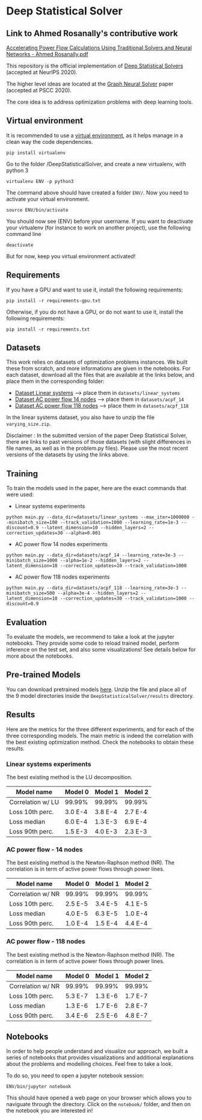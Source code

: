 # Deep Statistical Solver

## Link to Ahmed Rosanally's contributive work

[Accelerating Power Flow Calculations Using Traditional Solvers and Neural Networks - Ahmed Rosanally.pdf](https://github.com/ll-O-ll/DeepStatisticalSolvers/blob/master/Accelerating%20Power%20Flow%20Calculations%20Using%20Traditional%20Solvers%20and%20Neural%20Networks%20-%20Ahmed%20Rosanally.pdf)


This repository is the official implementation of [Deep Statistical Solvers](https://hal.inria.fr/hal-02974541) (accepted at NeurIPS 2020).

The higher level ideas are located at the [Graph Neural Solver](https://hal.archives-ouvertes.fr/hal-02372741/document) paper (accepted at PSCC 2020).

The core idea is to address optimization problems with deep learning tools. 

## Virtual environment

It is recommended to use a [virtual environment](https://python-guide-pt-br.readthedocs.io/fr/latest/dev/virtualenvs.html), as it helps manage in a clean way the code dependencies. 
```virtualenv
pip install virtualenv
```
Go to the folder /DeepStatisticalSolver, and create a new virtualenv, with python 3
```virtualenv
virtualenv ENV -p python3
```
The command above should have created a folder `ENV/`. Now you need to activate your virtual environment.
```virtualenv
source ENV/bin/activate
```
You should now see (ENV) before your username.
If you want to deactivate your virtualenv (for instance to work on another project), use the following command line
```virtualenv
deactivate
```
But for now, keep you virtual environment activated!

## Requirements

If you have a GPU and want to use it, install the following requirements:

```setup
pip install -r requirements-gpu.txt
```

Otherwise, if you do not have a GPU, or do not want to use it, install the following requirements:

```setup
pip install -r requirements.txt
```

## Datasets

This work relies on datasets of optimization problems instances. We built these from scratch, and more informations are given in the notebooks. 
For each dataset, download all the files that are available at the links below, and place them in the corresponding folder:

- [Dataset Linear systems](http://doi.org/10.5281/zenodo.4024811) --> place them in `datasets/linear_systems`
- [Dataset AC power flow 14 nodes](http://doi.org/10.5281/zenodo.4024866) --> place them in `datasets/acpf_14`
- [Dataset AC power flow 118 nodes](http://doi.org/10.5281/zenodo.4024875) --> place them in `datasets/acpf_118`

In the linear systems dataset, you also have to unzip the file `varying_size.zip`.

Disclaimer : In the submitted version of the paper Deep Statistical Solver, there are links to past versions of those datasets (with slight differences in file names, as well as in the problem.py files). Please use the most recent versions of the datasets by using the links above.

## Training

To train the models used in the paper, here are the exact commands that were used:

- Linear systems experiments

```
python main.py --data_dir=datasets/linear_systems --max_iter=1000000 --minibatch_size=100 --track_validation=1000 --learning_rate=1e-3 --discount=0.9 --latent_dimension=10 --hidden_layers=2 --correction_updates=30 --alpha=0.001
```

- AC power flow 14 nodes experiments

```
python main.py --data_dir=datasets/acpf_14 --learning_rate=3e-3 --minibatch_size=1000 --alpha=1e-2 --hidden_layers=2 --latent_dimension=10 --correction_updates=10 --track_validation=1000
```

- AC power flow 118 nodes experiments

```
python main.py --data_dir=datasets/acpf_118 --learning_rate=3e-3 --minibatch_size=500 --alpha=3e-4 --hidden_layers=2 --latent_dimension=10 --correction_updates=30 --track_validation=1000 --discount=0.9
```

## Evaluation

To evaluate the models, we recommend to take a look at the jupyter notebooks. They provide some code to reload trained model, perform inference on the test set, and also some visualizations!
See details below for more about the notebooks.

## Pre-trained Models

You can download pretrained models [here](http://doi.org/10.5281/zenodo.4108352).
Unzip the file and place all of the 9 model directories inside the `DeepStatisticalSolver/results` directory.

## Results

Here are the metrics for the three different experiments, and for each of the three corresponding models.
The main metric is indeed the correlation with the best existing optimization method.
Check the notebooks to obtain these results.

### Linear systems experiments

The best existing method is the LU decomposition.

| Model name         | Model 0 | Model 1 | Model 2 |
| ------------------ |---------|---------|---------|
| Correlation w/ LU  | 99.99%  | 99.99%  | 99.99%  |
| Loss 10th perc.    | 3.0 E-4 | 3.8 E-4 | 2.7 E-4 |
| Loss median        | 6.0 E-4 | 1.3 E-3 | 6.9 E-4 |
| Loss 90th perc.    | 1.5 E-3 | 4.0 E-3 | 2.3 E-3 |

### AC power flow - 14 nodes

The best existing method is the Newton-Raphson method (NR). The correlation is in term of active power flows through 
power lines.

| Model name         | Model 0 | Model 1 | Model 2 |
| ------------------ |---------|---------|---------|
| Correlation w/ NR  | 99.99%  | 99.99%  | 99.99%  |
| Loss 10th perc.    | 2.5 E-5 | 3.4 E-5 | 4.1 E-5 |
| Loss median        | 4.0 E-5 | 6.3 E-5 | 1.0 E-4 |
| Loss 90th perc.    | 1.0 E-4 | 1.5 E-4 | 4.4 E-4 |

### AC power flow - 118 nodes

The best existing method is the Newton-Raphson method (NR). The correlation is in term of active power flows through 
power lines.

| Model name         | Model 0 | Model 1 | Model 2 |
| ------------------ |---------|---------|---------|
| Correlation w/ NR  | 99.99%  | 99.99%  | 99.99%  |
| Loss 10th perc.    | 5.3 E-7 | 1.3 E-6 | 1.7 E-7 |
| Loss median        | 1.3 E-6 | 1.7 E-6 | 2.8 E-7 |
| Loss 90th perc.    | 3.4 E-6 | 2.5 E-6 | 4.8 E-7 |


## Notebooks

In order to help people understand and visualize our approach, we built a series of notebooks that provides visualizations and additional explanations about the problems and modelling choices. Feel free to take a look.

To do so, you need to open a jupyter notebook session:
```notebooks
ENV/bin/jupyter notebook
```
This should have opened a web page on your browser which allows you to naviguate through the directory. Click on the `notebook/` folder, and then on the notebook you are interested in!
